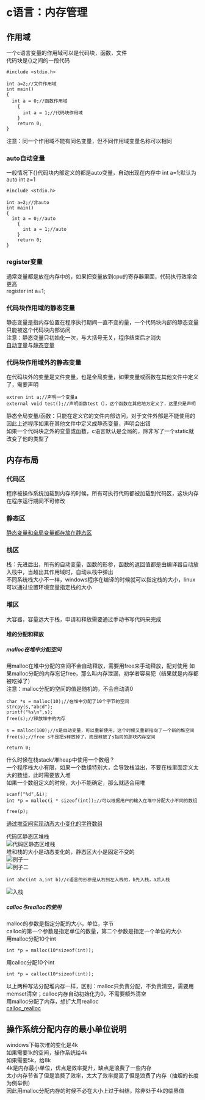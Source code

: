 # c语言：内存管理

## 作用域
一个c语言变量的作用域可以是代码块，函数，文件  
代码块是{}之间的一段代码  
```
#include <stdio.h>

int a=2;//文件作用域
int main()
{
  int a = 0;//函数作用域
    {
      int a = 1;//代码块作用域
    }
    return 0;
}
```
注意：同一个作用域不能有同名变量，但不同作用域变量名称可以相同  

### auto自动变量
一般情况下{}代码块内部定义的都是auto变量，自动出现在内存中
int a=1;默认为auto int a=1  
```
#include <stdio.h>

int a=2;//非auto
int main()
{
  int a = 0;//auto
    {
      int a = 1;//auto
    }
    return 0;
}
```  

### register变量
通常变量都是放在内存中的，如果把变量放到cpu的寄存器里面，代码执行效率会更高  
register int a=1;  

### 代码块作用域的静态变量
静态变量是指内存位置在程序执行期间一直不变的量，一个代码块内部的静态变量只能被这个代码块内部访问  
注意：静态变量只初始化一次，与大括号无关，程序结束后才消失   
[自动变量](auto_static.cpp)与[静态变量](auto_static2.cpp)  

### 代码块作用域外的静态变量
在代码块外的变量是文件变量，也是全局变量，如果变量或函数在其他文件中定义了，需要声明  
```
extren int a;//声明一个变量a
external void test();//声明函数test（），这个函数在其他地方定义了，这里只是声明
```
静态全局变量/函数：只能在定义它的文件内部访问，对于文件外部是不能使用的  
因此上述程序如果在其他文件中定义成静态变量，声明会出错    
如果一个代码块之外的变量或函数，c语言默认是全局的，除非写了一个static就改变了他的类型了  

## 内存布局

### 代码区
程序被操作系统加载到内存的时候，所有可执行代码都被加载到代码区，这块内存在程序运行期间不可修改  

### 静态区
[静态变量和全局变量都存放在静态区](jingtaiqu.cpp)  

### 栈区  
栈：先进后出，所有的自动变量，函数的形参，函数的返回值都是由编译器自动放入栈中，当超出其作用域时，自动从栈中弹出   
不同系统栈大小不一样，windows程序在编译的时候就可以指定栈的大小，linux可以通过设置环境变量指定栈的大小  

### 堆区  
大容器，容量远大于栈，申请和释放需要通过手动书写代码来完成  

#### 堆的分配和释放  
##### malloc在堆中分配空间
用malloc在堆中分配的空间不会自动释放，需要用free来手动释放，配对使用
如果malloc分配的内存忘记free，那么叫内存泄漏，初学者容易犯（结果就是内存都被吃掉了）  
注意：malloc分配的空间的值是随机的，不会自动清0    
```
char *s = malloc(10);//在堆中分配了10个字节的空间
strcpy(s,"abcd");
printf("%s\n",s);
free(s);//释放堆中的内存

s = malloc(100);//s是自动变量，可以重新使用，这个时候又重新指向了一个新的堆空间
free(s);//free s不是把s释放掉了，而是释放了s指向的那块内存空间

return 0;
```
什么时候在栈stack/堆heap中使用一个数组？  
一个程序栈大小有限，如果一个数组特别大，会导致栈溢出，不要在栈里面定义太大的数组，此时需要放入堆  
如果一个数组定义的时候，大小不能确定，那么就适合用堆  
```
scanf("%d",&i);
int *p = malloc(i * sizeof(int));//可以根据用户的输入在堆中分配大小不同的数组

free(p);
```

[通过堆空间实现动态大小变化的字符数组](dui.cpp)   

代码区静态区堆栈  
![代码区静态区堆栈](https://github.com/cccccate/purin-purin_3/blob/master/1.png)  
堆和栈的大小是动态变化的，静态区大小是固定不变的   
![例子一](https://github.com/cccccate/purin-purin_3/blob/master/2.png)  
![例子二](https://github.com/cccccate/purin-purin_3/blob/master/3.png)  
```
int abc(int a,int b)//c语言的形参是从右到左入栈的，b先入栈，a后入栈
```
![入栈](https://github.com/cccccate/purin-purin_3/blob/master/4.png)

##### calloc与realloc的使用
malloc的参数是指定分配的大小，单位，字节  
calloc的第一个参数是指定单位的数量，第二个参数是指定一个单位的大小  
用malloc分配10个int  
```
int *p = malloc(10*sizeof(int));
```
用calloc分配10个int
```
int *p = calloc(10*sizeof(int));
```
以上两种写法分配堆内存一样，区别：malloc只负责分配，不负责清空，需要用memset清空；calloc内存自动初始化为0，不需要额外清空  
用malloc分配了内存，想扩大用realloc  
[calloc_realloc](calloc_realoc.cpp)   

## 操作系统分配内存的最小单位说明
windows下每次堆的变化是4k  
如果需要1k的空间，操作系统给4k  
如果需要5k，给8k  
4k是内存最小单位，优点是效率提升，缺点是浪费了一些内存  
太小内存节省了但是浪费了效率，太大了效率提高了但是浪费了内存（抽烟的长度为例举例）  
因此用malloc分配内存的时候不必在大小上过于纠结，除非处于4k的临界值  

